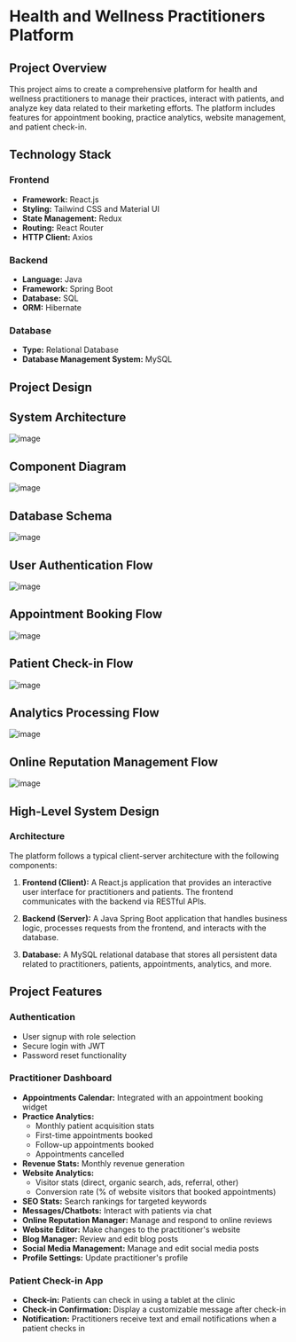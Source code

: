 # Health and Wellness Practitioners Platform

## Project Overview

This project aims to create a comprehensive platform for health and wellness practitioners to manage their practices, interact with patients, and analyze key data related to their marketing efforts. The platform includes features for appointment booking, practice analytics, website management, and patient check-in.

## Technology Stack

### Frontend
- **Framework:** React.js
- **Styling:** Tailwind CSS and Material UI
- **State Management:** Redux 
- **Routing:** React Router
- **HTTP Client:** Axios

### Backend
- **Language:** Java
- **Framework:** Spring Boot
- **Database:** SQL
- **ORM:** Hibernate

### Database
- **Type:** Relational Database
- **Database Management System:** MySQL



## Project Design

## System Architecture
   ![image](https://github.com/rahil1202/health-and-wellness-project/assets/104057403/8d070c13-2acf-425b-8a32-3797ff3c9df2)


## Component Diagram
![image](https://github.com/rahil1202/health-and-wellness-project/assets/104057403/83cfad02-2e26-4392-8457-cc1801884772)


## Database Schema
![image](https://github.com/rahil1202/health-and-wellness-project/assets/104057403/8b179add-cfc2-40fd-9511-e0983911801d)


## User Authentication Flow
![image](https://github.com/rahil1202/health-and-wellness-project/assets/104057403/c0a4df90-d54d-4a72-bfec-3adad0414e8c)


## Appointment Booking Flow
![image](https://github.com/rahil1202/health-and-wellness-project/assets/104057403/d1d5ab3b-60b9-416c-90c0-d8440c77040f)


## Patient Check-in Flow
![image](https://github.com/rahil1202/health-and-wellness-project/assets/104057403/0ead7c1a-ccb3-4f23-bf6b-c783139d8fcd)


## Analytics Processing Flow
![image](https://github.com/rahil1202/health-and-wellness-project/assets/104057403/9883a61c-02ea-498d-9043-a4bcaf4beb3c)


## Online Reputation Management Flow
![image](https://github.com/rahil1202/health-and-wellness-project/assets/104057403/df6e8cb7-66d8-4da5-8489-850c905aac54)



## High-Level System Design

### Architecture

The platform follows a typical client-server architecture with the following components:

1. **Frontend (Client):** A React.js application that provides an interactive user interface for practitioners and patients. The frontend communicates with the backend via RESTful APIs.

2. **Backend (Server):** A Java Spring Boot application that handles business logic, processes requests from the frontend, and interacts with the database.

3. **Database:** A MySQL relational database that stores all persistent data related to practitioners, patients, appointments, analytics, and more.


## Project Features

### Authentication
- User signup with role selection
- Secure login with JWT
- Password reset functionality

### Practitioner Dashboard
- **Appointments Calendar:** Integrated with an appointment booking widget
- **Practice Analytics:**
  - Monthly patient acquisition stats
  - First-time appointments booked
  - Follow-up appointments booked
  - Appointments cancelled
- **Revenue Stats:** Monthly revenue generation
- **Website Analytics:**
  - Visitor stats (direct, organic search, ads, referral, other)
  - Conversion rate (% of website visitors that booked appointments)
- **SEO Stats:** Search rankings for targeted keywords
- **Messages/Chatbots:** Interact with patients via chat
- **Online Reputation Manager:** Manage and respond to online reviews
- **Website Editor:** Make changes to the practitioner's website
- **Blog Manager:** Review and edit blog posts
- **Social Media Management:** Manage and edit social media posts
- **Profile Settings:** Update practitioner's profile

### Patient Check-in App
- **Check-in:** Patients can check in using a tablet at the clinic
- **Check-in Confirmation:** Display a customizable message after check-in
- **Notification:** Practitioners receive text and email notifications when a patient checks in
